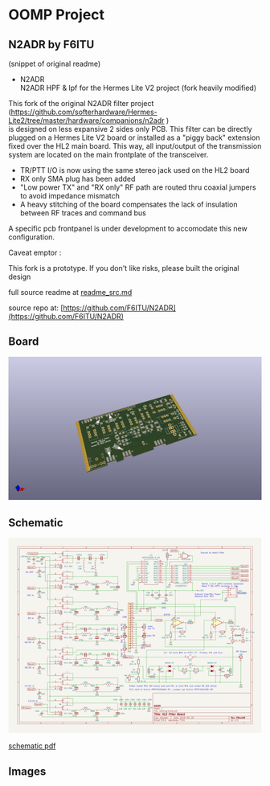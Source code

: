 # OOMP Project  
## N2ADR  by F6ITU  
  
(snippet of original readme)  
  
- N2ADR  
N2ADR HPF &amp;  lpf for the Hermes Lite V2 project (fork heavily modified)   
  
This fork of the original N2ADR filter project (https://github.com/softerhardware/Hermes-Lite2/tree/master/hardware/companions/n2adr )  
is designed on less expansive 2 sides only PCB. This filter can be directly plugged on a Hermes Lite V2 board or installed as a "piggy back" extension  
fixed over the HL2 main board. This way, all input/output of the transmission system are located on the main frontplate of the transceiver.   
  
  - TR/PTT I/O is now using the same stereo jack used on the HL2 board  
  - RX only SMA plug has been added  
  - "Low power TX" and "RX only" RF path are routed thru coaxial jumpers to avoid impedance mismatch   
  - A heavy stitching of the board compensates the lack of insulation between RF traces and command bus  
  
A specific pcb frontpanel is under development to accomodate this new configuration.   
  
Caveat emptor :   
  
This fork is a prototype. If you don't like risks, please built the original design   
  
  
    
  
    
  
  
  full source readme at [readme_src.md](readme_src.md)  
  
source repo at: [https://github.com/F6ITU/N2ADR](https://github.com/F6ITU/N2ADR)  
## Board  
  
[![working_3d.png](working_3d_600.png)](working_3d.png)  
## Schematic  
  
[![working_schematic.png](working_schematic_600.png)](working_schematic.png)  
  
[schematic pdf](working_schematic.pdf)  
## Images  
